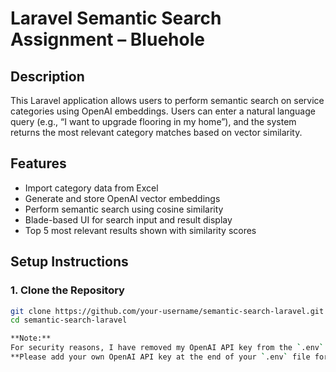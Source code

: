 # Laravel Semantic Search Assignment – Bluehole

## Description
This Laravel application allows users to perform semantic search on service categories using OpenAI embeddings. Users can enter a natural language query (e.g., “I want to upgrade flooring in my home”), and the system returns the most relevant category matches based on vector similarity.

## Features
- Import category data from Excel
- Generate and store OpenAI vector embeddings
- Perform semantic search using cosine similarity
- Blade-based UI for search input and result display
- Top 5 most relevant results shown with similarity scores

## Setup Instructions

### 1. Clone the Repository
```bash
git clone https://github.com/your-username/semantic-search-laravel.git
cd semantic-search-laravel

**Note:**  
For security reasons, I have removed my OpenAI API key from the `.env` file.  
**Please add your own OpenAI API key at the end of your `.env` file for the semantic search to work properly.**
